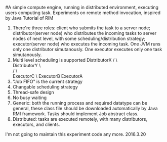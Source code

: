 #A simple compute engine, running in distributed environment, executing users computing task.
Experiments on remote method invocation, inspired by Java Tutorial of RIM
 
1. There're three roles: client who submits the task to a server node; distributor(server node) who distributes the incoming tasks to server nodes of next level, with some scheduling/distribution strategy; executor(server node) who executes the incoming task. One JVM runs only one distributor simutanously. One executor executes only one task simutanously.
2. Multi level scheduling is supported
           DistributorX
             /    \   \
    DistributorY   \   \
         /          \   \
     ExecutorC       \  ExecutorB
                  ExecutorA
3. "Job FIFO" is the current strategy
4. Changable scheduling strategy
5. Thread-safe design
6. No busy waiting
7. Generic: both the running process and required datatype can be general, these class file should be downloaded automatically by Java RMI framework. Tasks should implement Job abstract class.
8. Distributed: tasks are executed remotely, with many distributors, executors, and clients.

I'm not going to maintain this experiment code any more.
2016.3.20

